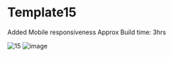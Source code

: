# Template15
Added Mobile responsiveness
Approx Build time: 3hrs

![15](https://user-images.githubusercontent.com/43082361/181785544-09d4cdc5-509b-4b86-b486-8e5398760975.png)
![image](https://user-images.githubusercontent.com/43082361/185540176-7482090d-93c9-44db-a07c-ed3068ea1c2e.png)
